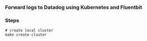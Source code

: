 ### Forward logs to Datadog using Kubernetes and Fluentbit

### Steps

```
# create local cluster
make create-cluster



```